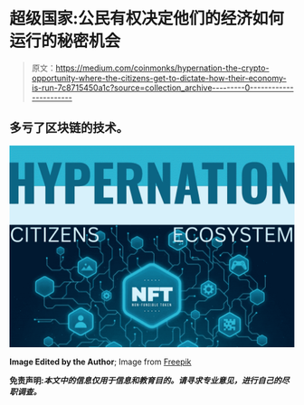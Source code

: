 # 超级国家:公民有权决定他们的经济如何运行的秘密机会

> 原文：<https://medium.com/coinmonks/hypernation-the-crypto-opportunity-where-the-citizens-get-to-dictate-how-their-economy-is-run-7c8715450a1c?source=collection_archive---------0----------------------->

## 多亏了区块链的技术。

![](img/3893245d66e1f3a126e598b0591cc85e.png)

**Image Edited by the Author**; Image from [Freepik](https://www.freepik.com/free-vector/gradient-nft-concept_14064704.htm#query=blockchain&position=21&from_view=search)

**免责声明:*本文中的信息仅用于信息和教育目的。请寻求专业意见，进行自己的尽职调查。***